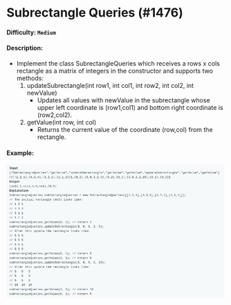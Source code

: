 # Subrectangle Queries (#1476)
#### Difficulty: ```Medium```
#### Description:
- Implement the class SubrectangleQueries which receives a rows x cols rectangle as a matrix of integers in the constructor and supports two methods:
   1. updateSubrectangle(int row1, int col1, int row2, int col2, int newValue)
      - Updates all values with newValue in the subrectangle whose upper left coordinate is (row1,col1) and bottom right coordinate is (row2,col2).
   1. getValue(int row, int col)
      - Returns the current value of the coordinate (row,col) from the rectangle.

#### Example:
![subrectangle queries example](.img/subrect_exmpl.png)
